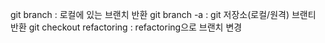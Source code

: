 git branch : 로컬에 있는 브랜치 반환
git branch -a : git 저장소(로컬/원격) 브랜티 반환
git checkout refactoring : refactoring으로 브랜치 변경
